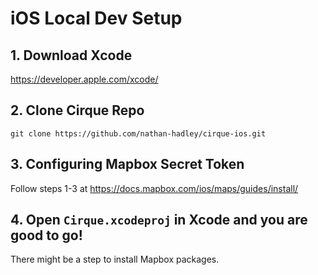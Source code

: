 # iOS Local Dev Setup

## 1. Download Xcode

https://developer.apple.com/xcode/

## 2. Clone Cirque Repo

`git clone https://github.com/nathan-hadley/cirque-ios.git`

## 3. Configuring Mapbox Secret Token

Follow steps 1-3 at https://docs.mapbox.com/ios/maps/guides/install/

## 4. Open `Cirque.xcodeproj` in Xcode and you are good to go!

There might be a step to install Mapbox packages.
